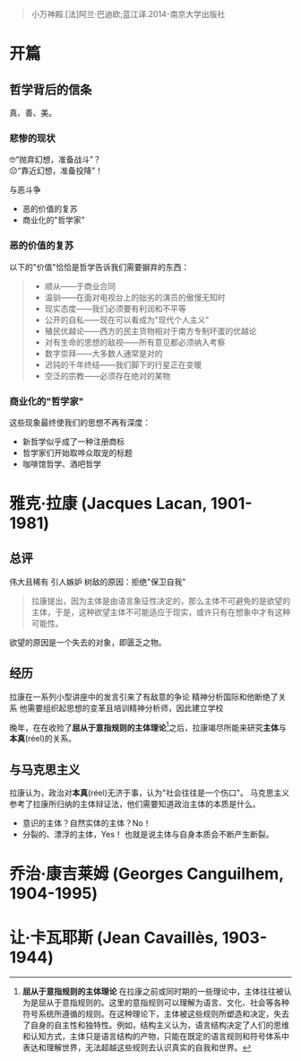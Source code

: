 > 小万神殿.[法]阿兰·巴迪欧;蓝江译.2014-南京大学出版社

# 开篇

## 哲学背后的信条

真、善、美。

### 悲惨的现状
🤓“抛弃幻想，准备战斗”？  
😔“靠近幻想，准备投降”！  

与恶斗争
- 恶的价值的复苏
- 商业化的"哲学家"

### 恶的价值的复苏
以下的"价值"恰恰是哲学告诉我们需要摒弃的东西：
>- 顺从——于商业合同
>- 温驯——在面对电视台上的拙劣的演员的傲慢无知时
>- 现实态度——我们必须要有利润和不平等
>- 公开的自私——现在可以看成为"现代个人主义"
>- 殖民优越论——西方的民主货物相对于南方专制坏蛋的优越论
>- 对有生命的思想的敌视——所有意见都必须纳入考察
>- 数字崇拜——大多数人通常是对的
>- 迟钝的千年终结——我们脚下的行星正在变暖
>- 空泛的宗教——必须存在绝对的某物

### 商业化的"哲学家"
这些现象最终使我们的思想不再有深度：
- 新哲学似乎成了一种注册商标
- 哲学家们开始取哗众取宠的标题
- 咖啡馆哲学、酒吧哲学

# 雅克·拉康 (Jacques Lacan, 1901-1981)
## 总评
伟大且稀有
引人嫉妒
树敌的原因：拒绝"保卫自我"

> 拉康提出，因为主体是由语言象征性决定的，那么主体不可避免的是欲望的主体，于是，这种欲望主体不可能适应于现实，或许只有在想象中才有这种可能性。

欲望的原因是一个失去的对象，即匮乏之物。

## 经历
拉康在一系列小型讲座中的发言引来了有敌意的争论
精神分析国际和他断绝了关系
他需要组织起思想的变革且培训精神分析师，因此建立学校

晚年，在在收殓了**屈从于意指规则的主体理论**[^1]之后，拉康竭尽所能来研究**主体**与**本真**(réel)的关系。

[^1]: **屈从于意指规则的主体理论**  在拉康之前或同时期的一些理论中，主体往往被认为是屈从于意指规则的。这里的意指规则可以理解为语言、文化、社会等各种符号系统所遵循的规则。在这种理论下，主体被这些规则所塑造和决定，失去了自身的自主性和独特性。例如，结构主义认为，语言结构决定了人们的思维和认知方式，主体只是语言结构的产物，只能在既定的语言规则和符号体系中表达和理解世界，无法超越这些规则去认识真实的自我和世界。

## 与马克思主义
拉康认为，政治对**本真**(réel)无济于事，认为"社会往往是一个伤口"。
马克思主义参考了拉康所归纳的主体辩证法，他们需要知道政治主体的本质是什么。
- 意识的主体？自然实体的主体？No！
- 分裂的、漂浮的主体，Yes！
也就是说主体与自身本质会不断产生断裂。

# 乔治·康吉莱姆 (Georges Canguilhem, 1904-1995)
# 让·卡瓦耶斯 (Jean Cavaillès, 1903-1944)

